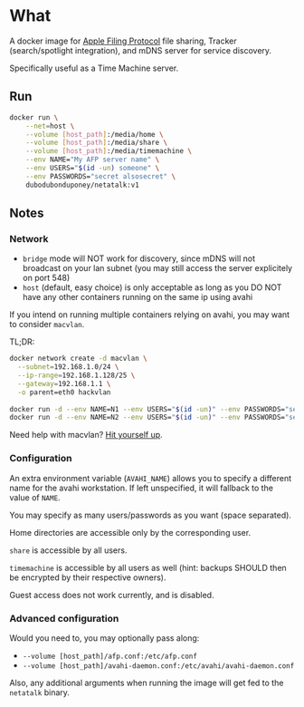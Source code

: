 # What

A docker image for [Apple Filing Protocol](https://en.wikipedia.org/wiki/Apple_Filing_Protocol) file sharing, Tracker (search/spotlight integration), and mDNS server for service discovery.

Specifically useful as a Time Machine server.

## Run

```bash
docker run \
    --net=host \
    --volume [host_path]:/media/home \
    --volume [host_path]:/media/share \
    --volume [host_path]:/media/timemachine \
    --env NAME="My AFP server name" \
    --env USERS="$(id -un) someone" \
    --env PASSWORDS="secret alsosecret" \
    dubodubonduponey/netatalk:v1
```

## Notes

### Network

 * `bridge` mode will NOT work for discovery, since mDNS will not broadcast on your lan subnet (you may still access the server explicitely on port 548)
 * `host` (default, easy choice) is only acceptable as long as you DO NOT have any other containers running on the same ip using avahi

If you intend on running multiple containers relying on avahi, you may want to consider `macvlan`.

TL;DR:

```bash
docker network create -d macvlan \
  --subnet=192.168.1.0/24 \
  --ip-range=192.168.1.128/25 \
  --gateway=192.168.1.1 \
  -o parent=eth0 hackvlan
  
docker run -d --env NAME=N1 --env USERS="$(id -un)" --env PASSWORDS="secret" --name=N1 --network=hackvlan dubodubonduponey/netatalk:v1
docker run -d --env NAME=N2 --env USERS="$(id -un)" --env PASSWORDS="secret" --name=N2 --network=hackvlan dubodubonduponey/netatalk:v1
```

Need help with macvlan?
[Hit yourself up](https://docs.docker.com/network/macvlan/).

### Configuration

An extra environment variable (`AVAHI_NAME`) allows you to specify a different
name for the avahi workstation. If left unspecified, it will fallback to the value of `NAME`.

You may specify as many users/passwords as you want (space separated).

Home directories are accessible only by the corresponding user.

`share` is accessible by all users.

`timemachine` is accessible by all users as well (hint: backups SHOULD then be encrypted by their respective owners).

Guest access does not work currently, and is disabled.

### Advanced configuration

Would you need to, you may optionally pass along:
 
 * `--volume [host_path]/afp.conf:/etc/afp.conf`
 * `--volume [host_path]/avahi-daemon.conf:/etc/avahi/avahi-daemon.conf`

Also, any additional arguments when running the image will get fed to the `netatalk` binary.
